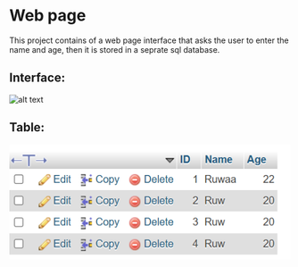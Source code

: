 # Web page 
This project contains of a web page interface that asks the user to enter the name and age, then it is stored in a seprate sql database.


## Interface:
![alt text](  )


## Table:
![alt text](https://github.com/Ruwaa-A/Web_SQL/blob/main/Table.png) 
